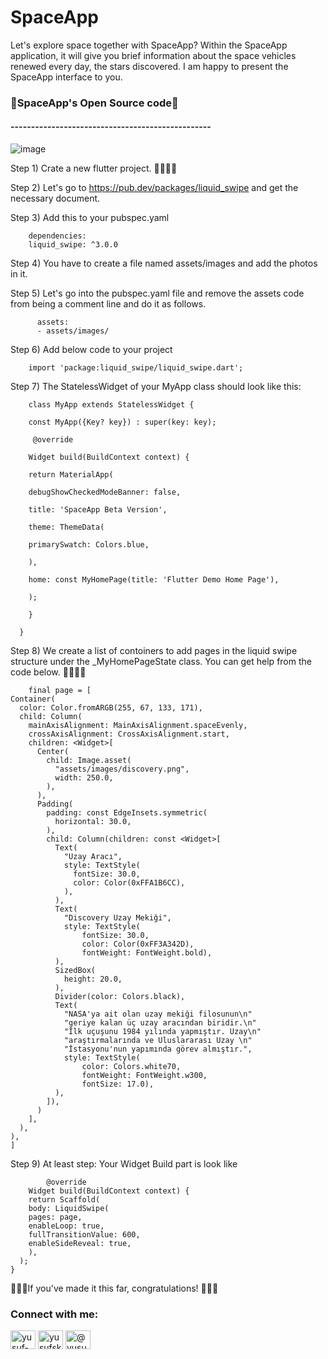 # SpaceApp
Let's explore space together with SpaceApp? Within the SpaceApp application, it will give you brief information about the space vehicles renewed every day, the stars discovered. I am happy to present the SpaceApp interface to you.

<h3>🚀SpaceApp's Open Source code🚀</h3>
<h4>-------------------------------------------------</h4>

![image](https://user-images.githubusercontent.com/86704802/186461535-e4af873b-6bc0-4aab-82ba-2fcee07c1887.png)

Step 1) Crate a new flutter project. 🧑‍🚀🧑‍🚀

Step 2) Let's go to https://pub.dev/packages/liquid_swipe and get the necessary document.

Step 3) Add this to your pubspec.yaml

        dependencies:
        liquid_swipe: ^3.0.0

Step 4) You have to create a file named assets/images and add the photos in it.

Step 5) Let's go into the pubspec.yaml file and remove the assets code from being a comment line and do it as follows.

          assets:
          - assets/images/
          
Step 6) Add below code to your project

        import 'package:liquid_swipe/liquid_swipe.dart';
        
Step 7) The StatelessWidget of your MyApp class should look like this:

        class MyApp extends StatelessWidget {
       
        const MyApp({Key? key}) : super(key: key);
  
         @override
  
        Widget build(BuildContext context) {
  
        return MaterialApp(
  
        debugShowCheckedModeBanner: false,
  
        title: 'SpaceApp Beta Version',
  
        theme: ThemeData(
  
        primarySwatch: Colors.blue,
  
        ),
  
        home: const MyHomePage(title: 'Flutter Demo Home Page'),
  
        );
  
        }
  
      }
      
Step 8) We create a list of contoiners to add pages in the liquid swipe structure under the _MyHomePageState class. 
You can get help from the code below. 💁🏻💁🏻

        final page = [
    Container(
      color: Color.fromARGB(255, 67, 133, 171),
      child: Column(
        mainAxisAlignment: MainAxisAlignment.spaceEvenly,
        crossAxisAlignment: CrossAxisAlignment.start,
        children: <Widget>[
          Center(
            child: Image.asset(
              "assets/images/discovery.png",
              width: 250.0,
            ),
          ),
          Padding(
            padding: const EdgeInsets.symmetric(
              horizontal: 30.0,
            ),
            child: Column(children: const <Widget>[
              Text(
                "Uzay Aracı",
                style: TextStyle(
                  fontSize: 30.0,
                  color: Color(0xFFA1B6CC),
                ),
              ),
              Text(
                "Discovery Uzay Mekiği",
                style: TextStyle(
                    fontSize: 30.0,
                    color: Color(0xFF3A342D),
                    fontWeight: FontWeight.bold),
              ),
              SizedBox(
                height: 20.0,
              ),
              Divider(color: Colors.black),
              Text(
                "NASA'ya ait olan uzay mekiği filosunun\n"
                "geriye kalan üç uzay aracından biridir.\n"
                "İlk uçuşunu 1984 yılında yapmıştır. Uzay\n"
                "araştırmalarında ve Uluslararası Uzay \n"
                "İstasyonu'nun yapımında görev almıştır.",
                style: TextStyle(
                    color: Colors.white70,
                    fontWeight: FontWeight.w300,
                    fontSize: 17.0),
              ),
            ]),
          )
        ],
      ),
    ),
    ]
    
Step 9) At least step: Your Widget Build part is look like

            @override
        Widget build(BuildContext context) {
        return Scaffold(
        body: LiquidSwipe(
        pages: page,
        enableLoop: true,
        fullTransitionValue: 600,
        enableSideReveal: true,
        ),
      );
    }

🎉🎉🎉If you've made it this far, congratulations! 🥷🥷🥷

<h3 align="left">Connect with me:</h3>
<p align="left">
<a href="https://linkedin.com/in/yusuf-kaygusuz-69b992230" target="blank"><img align="center" src="https://raw.githubusercontent.com/rahuldkjain/github-profile-readme-generator/master/src/images/icons/Social/linked-in-alt.svg" alt="yusuf-kaygusuz-69b992230" height="30" width="40" /></a>
<a href="https://instagram.com/yusufskaygusuz" target="blank"><img align="center" src="https://raw.githubusercontent.com/rahuldkjain/github-profile-readme-generator/master/src/images/icons/Social/instagram.svg" alt="yusufskaygusuz" height="30" width="40" /></a>
<a href="https://medium.com/@yusufskaygusuz" target="blank"><img align="center" src="https://raw.githubusercontent.com/rahuldkjain/github-profile-readme-generator/master/src/images/icons/Social/medium.svg" alt="@yusufskaygusuz" height="30" width="40" /></a>
</p>
